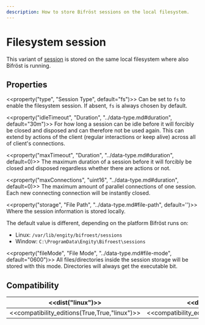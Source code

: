 ```yaml
---
description: How to store Bifröst sessions on the local filesystem.
---
```


# Filesystem session

This variant of [session](index.md) is stored on the same local filesystem where also Bifröst is running.

## Properties

<<property("type", "Session Type", default="fs")>>
Can be set to `fs` to enable the filesystem session. If absent, `fs` is always chosen by default.

<<property("idleTimeout", "Duration", "../data-type.md#duration", default="30m")>>
For how long a session can be idle before it will forcibly be closed and disposed and can therefore not be used again. This can extend by actions of the client (regular interactions or keep alive) across all of client's connections.

<<property("maxTimeout", "Duration", "../data-type.md#duration", default=0)>>
The maximum duration of a session before it will forcibly be closed and disposed regardless whether there are actions or not.

<<property("maxConnections", "uint16", "../data-type.md#duration", default=0)>>
The maximum amount of parallel connections of one session. Each new connecting connection will be instantly closed.

<<property("storage", "File Path", "../data-type.md#file-path", default='<os specific>')>>
Where the session information is stored locally.

The default value is different, depending on the platform Bifröst runs on:

* Linux: `/var/lib/engity/bifroest/sessions`
* Window: `C:\ProgramData\Engity\Bifroest\sessions`

<<property("fileMode", "File Mode", "../data-type.md#file-mode", default="0600")>>
All files/directories inside the session storage will be stored with this mode. Directories will always get the executable bit.

## Compatibility

| <<dist("linux")>> | <<dist("windows")>> |
| - | - |
| <<compatibility_editions(True,True,"linux")>> | <<compatibility_editions(True,None,"windows")>> |

